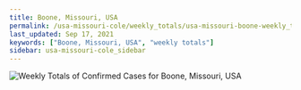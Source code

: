 ```yaml
---
title: Boone, Missouri, USA
permalink: /usa-missouri-cole/weekly_totals/usa-missouri-boone-weekly_totals.html
last_updated: Sep 17, 2021
keywords: ["Boone, Missouri, USA", "weekly totals"]
sidebar: usa-missouri-cole_sidebar
---
```


![Weekly Totals of Confirmed Cases for Boone, Missouri, USA](/covid_tracker/images/graphs/usa-missouri-boone-weekly_totals_graph.png)
